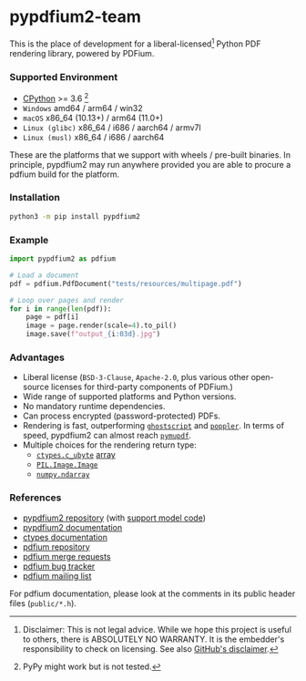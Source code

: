 <!-- SPDX-FileCopyrightText: 2025 geisserml <geisserml@gmail.com> -->
<!-- SPDX-License-Identifier: CC-BY-4.0 -->

# pypdfium2-team

This is the place of development for a liberal-licensed[^1] Python PDF rendering library, powered by PDFium.


### Supported Environment

* [CPython](https://github.com/python/cpython) >= 3.6 [^2]
* `Windows` amd64 / arm64 / win32
* `macOS` x86_64 (10.13+) / arm64 (11.0+)
* `Linux (glibc)` x86_64 / i686 / aarch64 / armv7l
* `Linux (musl)` x86_64 / i686 / aarch64

These are the platforms that we support with wheels / pre-built binaries.
In principle, pypdfium2 may run anywhere provided you are able to procure a pdfium build for the platform.


### Installation

```bash
python3 -m pip install pypdfium2
```


### Example

```python
import pypdfium2 as pdfium

# Load a document
pdf = pdfium.PdfDocument("tests/resources/multipage.pdf")

# Loop over pages and render
for i in range(len(pdf)):
    page = pdf[i]
    image = page.render(scale=4).to_pil()
    image.save(f"output_{i:03d}.jpg")
```


### Advantages

* Liberal license (`BSD-3-Clause`, `Apache-2.0`, plus various other open-source licenses for third-party components of PDFium.)
* Wide range of supported platforms and Python versions.
* No mandatory runtime dependencies.
* Can process encrypted (password-protected) PDFs.
* Rendering is fast, outperforming [`ghostscript`](https://github.com/ArtifexSoftware/ghostpdl) and [`poppler`](https://gitlab.freedesktop.org/poppler/poppler). In terms of speed, pypdfium2 can almost reach [`pymupdf`](https://github.com/pymupdf/PyMuPDF).
* Multiple choices for the rendering return type:
    * [`ctypes.c_ubyte`](https://docs.python.org/3/library/ctypes.html#fundamental-data-types) [array](https://docs.python.org/3/library/ctypes.html#arrays)
    * [`PIL.Image.Image`](https://pillow.readthedocs.io/en/stable/reference/Image.html#PIL.Image.Image)
    * [`numpy.ndarray`](https://numpy.org/doc/stable/reference/generated/numpy.ndarray.html)


### References

* [pypdfium2 repository](https://github.com/pypdfium2-team/pypdfium2) (with [support model code](https://github.com/pypdfium2-team/pypdfium2/tree/main/src/pypdfium2/_helpers))
* [pypdfium2 documentation](https://pypdfium2.readthedocs.io/en/stable/)
* [ctypes documentation](https://docs.python.org/3/library/ctypes.html)
* [pdfium repository](https://pdfium.googlesource.com/pdfium/+/refs/heads/main)
* [pdfium merge requests](https://pdfium-review.googlesource.com/)
* [pdfium bug tracker](https://bugs.chromium.org/p/pdfium/issues/list)
* [pdfium mailing list](https://groups.google.com/g/pdfium)

For pdfium documentation, please look at the comments in its public header files (`public/*.h`).

[^1]: Disclaimer: This is not legal advice. While we hope this project is useful to others, there is ABSOLUTELY NO WARRANTY. It is the embedder's responsibility to check on licensing. See also [GitHub's disclaimer](https://docs.github.com/en/repositories/managing-your-repositorys-settings-and-features/customizing-your-repository/licensing-a-repository#disclaimer).
[^2]: PyPy might work but is not tested.
